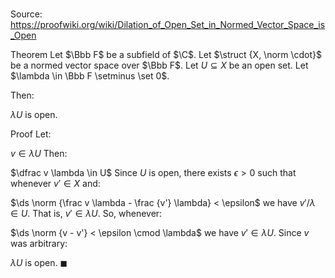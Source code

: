 # 

Source: https://proofwiki.org/wiki/Dilation_of_Open_Set_in_Normed_Vector_Space_is_Open

Theorem
Let $\Bbb F$ be a subfield of $\C$. 
Let $\struct {X, \norm \cdot}$ be a normed vector space over $\Bbb F$.
Let $U \subseteq X$ be an open set.
Let $\lambda \in \Bbb F \setminus \set 0$. 

Then:

$\lambda U$ is open.


Proof
Let:

$v \in \lambda U$
Then:

$\dfrac v \lambda \in U$
Since $U$ is open, there exists $\epsilon > 0$ such that whenever $v' \in X$ and:

$\ds \norm {\frac v \lambda - \frac {v'} \lambda} < \epsilon$
we have $v'/\lambda \in U$. 
That is, $v' \in \lambda U$. 
So, whenever: 

$\ds \norm {v - v'} < \epsilon \cmod \lambda$
we have $v' \in \lambda U$.
Since $v$ was arbitrary: 

$\lambda U$ is open.
$\blacksquare$





